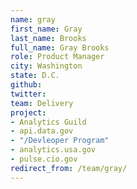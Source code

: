 ```yaml
---
name: gray
first_name: Gray
last_name: Brooks
full_name: Gray Brooks
role: Product Manager
city: Washington
state: D.C.
github: 
twitter: 
team: Delivery
project:
- Analytics Guild
- api.data.gov
- "/Devleoper Program"
- analytics.usa.gov
- pulse.cio.gov
redirect_from: /team/gray/
---
```


